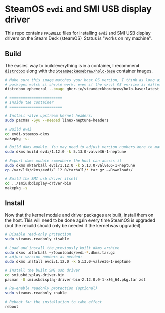 # SteamOS `evdi` and SMI USB display driver

This repo contains `PKGBUILD` files for installing `evdi` and SMI USB display
drivers on the Steam Deck (steamOS). Status is "works on my machine".

## Build

The easiest way to build everything is in a container, I recommend
[`distrobox`](https://github.com/89luca89/distrobox) along with the
[`SteamDeckHomebrew/holo-base`](https://github.com/SteamDeckHomebrew/holo-docker)
container images.

```sh
# Make sure this image matches your host OS version, I think as long as the kernel
# packages match it should work, even if the exact OS version is different
distrobox ephemeral --image ghcr.io/steamdeckhomebrew/holo-base:latest

# ========================
# Inside the container
# ========================

# Install valve upstream kernel headers:
sudo pacman -Syu --needed linux-neptune-headers

# Build evdi
cd evdi-steamos-dkms
makepkg -si

# Build dkms module. You may need to adjust version numbers here to match your system
sudo dkms build evdi/1.12.0 -k 5.13.0-valve36-1-neptune

# Export dkms module somewhere the host can access it
sudo dkms mktarball evdi/1.12.0 -k 5.13.0-valve36-1-neptune
cp /var/lib/dkms/evdi/1.12.0/tarball/*.tar.gz ~/Downloads/

# Build the SMI usb driver itself
cd ../smiusbdisplay-driver-bin
makepkg -s
```

## Install

Now that the kernel module and driver packages are built, install them on the host.
This will need to be done again every time SteamOS is upgraded (but the rebuild
should only be needed if the kernel was upgraded).

```sh
# Disable read-only protection
sudo steamos-readonly disable

# Load and install the previously built dkms archive
sudo dkms ldtarball ~/Downloads/evdi-*.dkms.tar.gz
# Adjust version numbers as needed:
sudo dkms install evdi/1.12.0 -k 5.13.0-valve36-1-neptune

# Install the built SMI usb driver
cd smiusbdisplay-driver-bin
pacman -U smiusbdisplay-driver-bin-2.12.0.0-1-x86_64.pkg.tar.zst

# Re-enable readonly protection (optional)
sudo steamos-readonly enable

# Reboot for the installation to take effect
reboot
```
